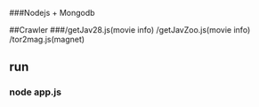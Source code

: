 ###Nodejs + Mongodb

##Crawler
###/getJav28.js(movie info)  /getJavZoo.js(movie info)  /tor2mag.js(magnet)

## run
### node app.js
